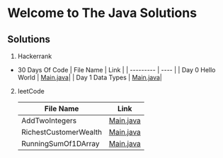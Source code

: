 # Welcome to The Java Solutions

## Solutions

1. Hackerrank

- 30 Days Of Code
   | File Name | Link |
   | --------- | ---- |
   | Day 0 Hello World | [Main.java](https://github.com/rrob1n/javaSolutions/blob/main/hackerrank/30DaysOfCode/Day0HelloWorld/src/Main.java)|
   | Day 1 Data Types | [Main.java](https://github.com/rrob1n/javaSolutions/blob/main/hackerrank/30DaysOfCode/Day1DataTypes/src/Main.java)|
   


2. leetCode

    | File Name | Link |
    | --------- | ---- |
    | AddTwoIntegers | [Main.java](https://github.com/rrob1n/javaSolutions/blob/main/leetcode/AddTwoIntegers/src/Main.java)|
    | RichestCustomerWealth | [Main.java](https://github.com/rrob1n/javaSolutions/blob/main/leetcode/RichestCustomerWealth/src/Main.java)|
    | RunningSumOf1DArray | [Main.java](https://github.com/rrob1n/javaSolutions/blob/main/leetcode/RunningSumOf1DArray/src/Main.java)|